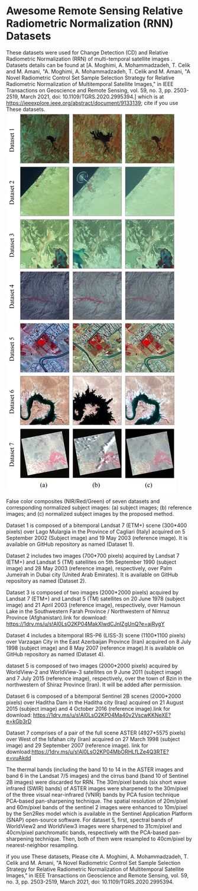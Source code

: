 # Awesome Remote Sensing Relative Radiometric Normalization (RNN) Datasets
These datasets were used for Change Detection (CD) and Relative Radiometric Normalization (RRN) of multi-temporal satellite images . Datasets details can be found at [A. Moghimi, A. Mohammadzadeh, T. Celik and M. Amani, "A. Moghimi, A. Mohammadzadeh, T. Celik and M. Amani, "A Novel Radiometric Control Set Sample Selection Strategy for Relative Radiometric Normalization of Multitemporal Satellite Images," in IEEE Transactions on Geoscience and Remote Sensing, vol. 59, no. 3, pp. 2503-2519, March 2021, doi: 10.1109/TGRS.2020.2995394.] which is at https://ieeexplore.ieee.org/abstract/document/9133139; cite if you use These datasets. ![Test Image 1](https://github.com/ArminMoghimi/Awesome-Remote-Sensing-Relative-Radiometric-Normalization-Datasets/blob/master/Datasets.jpg)

False color composites (NIR/Red/Green) of seven datasets and corresponding normalized subject images: (a) subject images; (b) reference images; and (c) normalized subject images by the proposed method. 

Dataset 1 is composed of a bitemporal Landsat 7 (ETM+) scene (300*400 pixels) over Lago Mulargia in the Province of Cagliari (Italy) acquired on 5 September 2002 (Subject image) and 19 May 2003 (reference image). It is available on GitHub repository as named (Dataset 1).

Dataset 2 includes two images (700*700 pixels) acquired by Landsat 7 (ETM+) and Landsat 5 (TM) satellites on 5th September 1990 (subject image) and 28 May 2003 (reference image), respectively, over Palm Jumeirah in Dubai city (United Arab Emirates). It is available on GitHub repository as named (Dataset 2).

Dataset 3 is composed of two images (2000*2000 pixels) acquired by Landsat 7 (ETM+) and Landsat 5 (TM) satellites on 20 June 1978 (subject image) and 21 April 2003 (reference image), respectively, over Hamoun Lake in the Southwestern Farah Province / Northwestern of Nimruz Province (Afghanistan).link for download: https://1drv.ms/u/s!Al0LsO2KP04MakXlwdCJnIZgUnQ?e=ajRygY

Dataset 4 includes a bitemporal IRS-P6 (LISS-3) scene (1100*1100 pixels) over Varzaqan City in the East Azerbaijan Province (Iran) acquired on 8 July 1998 (subject image) and 8 May 2007 (reference image).It is available on GitHub repository as named (Dataset 4).

dataset 5 is composed of two images (2000*2000 pixels) acquired by WorldView-2 and WorldView-3 satellites on 9 June 2011 (subject image) and 7 July 2015 (reference image), respectively, over the town of Bzin in the northwestern of Shiraz Province (Iran). It will be added after permission. 

Dataset 6 is composed of a bitemporal Sentinel 2B scenes (2000*2000 pixels) over Haditha Dam in the Haditha city (Iraq) acquired on 21 August 2015 (subject image) and 4 October 2016 (reference image).link for download: https://1drv.ms/u/s!Al0LsO2KP04Ma40v2VscwKKNeXE?e=kGb3rD

Dataset 7 comprises of a pair of the full scene ASTER (4927*5575 pixels) over West of the Isfahan city (Iran) acquired on 27 March 1998 (subject image) and 29 September 2007 (reference image). link for download:https://1drv.ms/u/s!Al0LsO2KP04MbORHLfLZe4Q3RTE?e=vuAkdd

The thermal bands (including the band 10 to 14 in the ASTER images and band 6 in the Landsat 7/5 images) and the cirrus band (band 10 of Sentinel 2B images) were discarded for RRN. The 30m/pixel bands (six short wave infrared (SWIR) bands) of ASTER images were sharpened to the 30m/pixel of the three visual near-infrared (VNIR) bands by PCA fusion technique PCA-based pan-sharpening technique. The spatial resolution of 20m/pixel and 60m/pixel bands of the sentinel 2 images were enhanced to 10m/pixel by the Sen2Res model which is available in the Sentinel Application Platform (SNAP) open-source software. For dataset 5, first, spectral bands of WorldView2 and WorldView3 images were sharpened to 31cm/pixel and 40cm/pixel panchromatic bands, respectively with the PCA-based pan-sharpening technique. Then, both of them were resampled to 40cm/pixel by nearest-neighbor resampling.

if you use These datasets, Please cite 
A. Moghimi, A. Mohammadzadeh, T. Celik and M. Amani, "A Novel Radiometric Control Set Sample Selection Strategy for Relative Radiometric Normalization of Multitemporal Satellite Images," in IEEE Transactions on Geoscience and Remote Sensing, vol. 59, no. 3, pp. 2503-2519, March 2021, doi: 10.1109/TGRS.2020.2995394.

 
